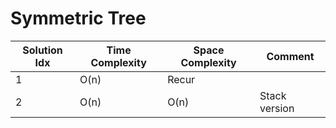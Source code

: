 # Symmetric Tree

| Solution Idx | Time Complexity | Space Complexity | Comment       |
| ------------ | --------------- | ---------------- | ------------- |
| 1            | O(n)            | Recur            |               |
| 2            | O(n)            | O(n)             | Stack version |
